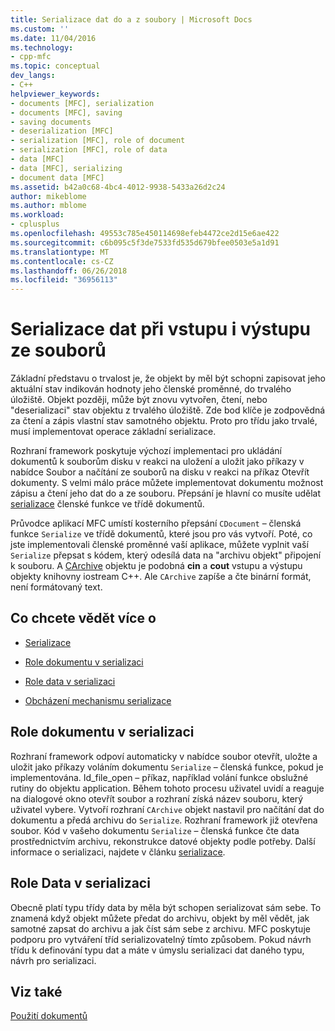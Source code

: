 ```yaml
---
title: Serializace dat do a z soubory | Microsoft Docs
ms.custom: ''
ms.date: 11/04/2016
ms.technology:
- cpp-mfc
ms.topic: conceptual
dev_langs:
- C++
helpviewer_keywords:
- documents [MFC], serialization
- documents [MFC], saving
- saving documents
- deserialization [MFC]
- serialization [MFC], role of document
- serialization [MFC], role of data
- data [MFC]
- data [MFC], serializing
- document data [MFC]
ms.assetid: b42a0c68-4bc4-4012-9938-5433a26d2c24
author: mikeblome
ms.author: mblome
ms.workload:
- cplusplus
ms.openlocfilehash: 49553c785e450114698efeb4472ce2d15e6ae422
ms.sourcegitcommit: c6b095c5f3de7533fd535d679bfee0503e5a1d91
ms.translationtype: MT
ms.contentlocale: cs-CZ
ms.lasthandoff: 06/26/2018
ms.locfileid: "36956113"
---
```

# <a name="serializing-data-to-and-from-files"></a>Serializace dat při vstupu i výstupu ze souborů
Základní představu o trvalost je, že objekt by měl být schopni zapisovat jeho aktuální stav indikován hodnoty jeho členské proměnné, do trvalého úložiště. Objekt později, může být znovu vytvořen, čtení, nebo "deserializaci" stav objektu z trvalého úložiště. Zde bod klíče je zodpovědná za čtení a zápis vlastní stav samotného objektu. Proto pro třídu jako trvalé, musí implementovat operace základní serializace.  
  
 Rozhraní framework poskytuje výchozí implementaci pro ukládání dokumentů k souborům disku v reakci na uložení a uložit jako příkazy v nabídce Soubor a načítání ze souborů na disku v reakci na příkaz Otevřít dokumenty. S velmi málo práce můžete implementovat dokumentu možnost zápisu a čtení jeho dat do a ze souboru. Přepsání je hlavní co musíte udělat [serializace](../mfc/reference/cobject-class.md#serialize) členské funkce ve třídě dokumentů.  
  
 Průvodce aplikací MFC umístí kosterního přepsání `CDocument` – členská funkce `Serialize` ve třídě dokumentů, které jsou pro vás vytvoří. Poté, co jste implementovali členské proměnné vaší aplikace, můžete vyplnit vaší `Serialize` přepsat s kódem, který odesílá data na "archivu objekt" připojení k souboru. A [CArchive](../mfc/reference/carchive-class.md) objektu je podobná **cin** a **cout** vstupu a výstupu objekty knihovny iostream C++. Ale `CArchive` zapíše a čte binární formát, není formátovaný text.  
  
## <a name="what-do-you-want-to-know-more-about"></a>Co chcete vědět více o  
  
-   [Serializace](../mfc/serialization-in-mfc.md)  
  
-   [Role dokumentu v serializaci](#_core_the_document.92.s_role_in_serialization)  
  
-   [Role data v serializaci](#_core_the_data.92.s_role_in_serialization)  
  
-   [Obcházení mechanismu serializace](../mfc/bypassing-the-serialization-mechanism.md)  
  
##  <a name="_core_the_document.92.s_role_in_serialization"></a> Role dokumentu v serializaci  
 Rozhraní framework odpoví automaticky v nabídce soubor otevřít, uložte a uložit jako příkazy voláním dokumentu `Serialize` – členská funkce, pokud je implementována. Id_file_open – příkaz, například volání funkce obslužné rutiny do objektu application. Během tohoto procesu uživatel uvidí a reaguje na dialogové okno otevřít soubor a rozhraní získá název souboru, který uživatel vybere. Vytvoří rozhraní `CArchive` objekt nastavil pro načítání dat do dokumentu a předá archivu do `Serialize`. Rozhraní framework již otevřena soubor. Kód v vašeho dokumentu `Serialize` – členská funkce čte data prostřednictvím archivu, rekonstrukce datové objekty podle potřeby. Další informace o serializaci, najdete v článku [serializace](../mfc/serialization-in-mfc.md).  
  
##  <a name="_core_the_data.92.s_role_in_serialization"></a> Role Data v serializaci  
 Obecně platí typu třídy data by měla být schopen serializovat sám sebe. To znamená když objekt můžete předat do archivu, objekt by měl vědět, jak samotné zapsat do archivu a jak číst sám sebe z archivu. MFC poskytuje podporu pro vytváření tříd serializovatelný tímto způsobem. Pokud návrh třídu k definování typu dat a máte v úmyslu serializaci dat daného typu, návrh pro serializaci.  
  
## <a name="see-also"></a>Viz také  
 [Použití dokumentů](../mfc/using-documents.md)

